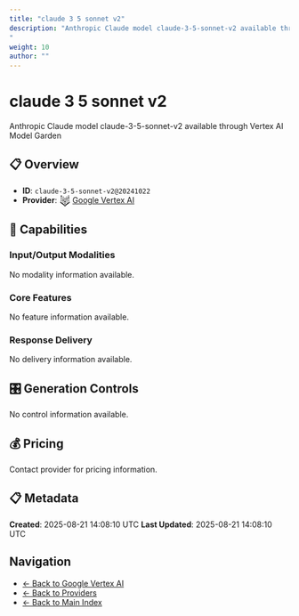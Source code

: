 ```yaml
---
title: "claude 3 5 sonnet v2"
description: "Anthropic Claude model claude-3-5-sonnet-v2 available through Vertex AI Model Garden
"
weight: 10
author: ""
---
```

# claude 3 5 sonnet v2

Anthropic Claude model claude-3-5-sonnet-v2 available through Vertex AI Model Garden


## 📋 Overview

- **ID**: `claude-3-5-sonnet-v2@20241022`
- **Provider**: <img src="../logo.svg" alt="" width="20" height="20" style="vertical-align: middle"> [Google Vertex AI](../README.md)

## 🎯 Capabilities

### Input/Output Modalities

No modality information available.

### Core Features

No feature information available.

### Response Delivery

No delivery information available.

## 🎛️ Generation Controls

No control information available.

## 💰 Pricing

Contact provider for pricing information.

## 📋 Metadata

**Created**: 2025-08-21 14:08:10 UTC
**Last Updated**: 2025-08-21 14:08:10 UTC

## Navigation

- [← Back to Google Vertex AI](../README.md)
- [← Back to Providers](../../README.md)
- [← Back to Main Index](../../../README.md)
